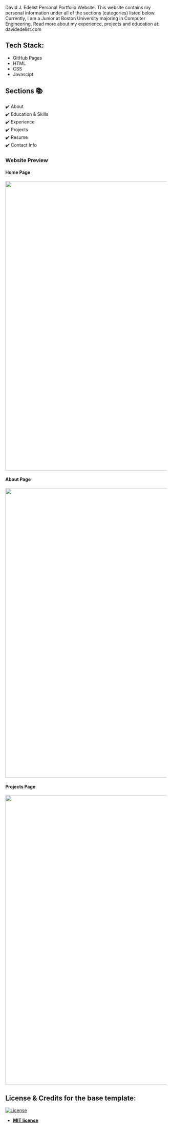 David J. Edelist Personal Portfolio Website. This website contains my personal information under all of the sections (categories) listed below.
Currently, I am a Junior at Boston University majoring in Computer Engineering. Read more about my experience, projects and education at: davidedelist.com

## Tech Stack:
- GitHub Pages
- HTML
- CSS
- Javascipt

## Sections 📚
✔️ About\
✔️ Education & Skills\
✔️ Experience\
✔️ Projects \
✔️ Resume\
✔️ Contact Info

### Website Preview
#### Home Page
<img src="website_images/HomePage.gif" width="900">

#### About Page
<img src="website_images/AboutPage.png" width="900">

#### Projects Page
<img src="website_images/ProjectPage.png" width="900">

 
## License & Credits for the base template:
[![License](http://img.shields.io/:license-mit-blue.svg?style=flat-square)](http://badges.mit-license.org)

- **[MIT license](http://opensource.org/licenses/mit-license.php)**
